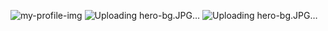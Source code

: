 ![my-profile-img](https://github.com/user-attachments/assets/87a5ef40-3d26-4e12-9eb9-0720a0f3bc2e)
![Uploading hero-bg.JPG…]()
![Uploading hero-bg.JPG…]()
